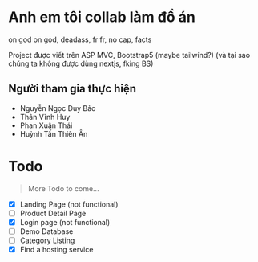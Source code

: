 # Anh em tôi collab làm đồ án
on god on god, deadass, fr fr, no cap, facts

Project được viết trên ASP MVC, Bootstrap5 (maybe tailwind?) (và tại sao chúng ta không được dùng nextjs, fking BS)

## Người tham gia thực hiện
  - Nguyễn Ngọc Duy Bảo
  - Thân Vĩnh Huy
  - Phan Xuân Thái
  - Huỳnh Tấn Thiên Ân

# Todo
> More Todo to come...
- [x] Landing Page (not functional)
- [ ] Product Detail Page
- [x] Login page (not functional)
- [ ] Demo Database
- [ ] Category Listing
- [x] Find a hosting service
